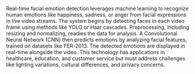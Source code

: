 Real-time facial emotion detection leverages machine learning to recognize human emotions like happiness, sadness, or anger from facial expressions in live video streams. The system begins by detecting faces in each video frame using methods like YOLO or Haar cascades. Preprocessing, including resizing and normalizing, readies the data for analysis. A Convolutional Neural Network (CNN) then predicts emotions by analyzing facial features, trained on datasets like FER-2013. The detected emotions are displayed in real-time alongside the video. This technology has applications in healthcare, education, and customer service but must address challenges like lighting variations, cultural differences, and privacy concerns.
